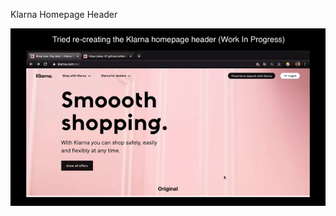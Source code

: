 Klarna Homepage Header

![Alt Text](https://github.com/anjy-07/klarna-header/blob/master/klarna-demo-1.gif)
